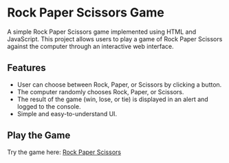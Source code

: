 # Rock Paper Scissors Game  

A simple Rock Paper Scissors game implemented using HTML and JavaScript. This project allows users to play a game of Rock Paper Scissors against the computer through an interactive web interface.  

## Features  
- User can choose between Rock, Paper, or Scissors by clicking a button.  
- The computer randomly chooses Rock, Paper, or Scissors.  
- The result of the game (win, lose, or tie) is displayed in an alert and logged to the console.  
- Simple and easy-to-understand UI.  

## Play the Game  
Try the game here: [Rock Paper Scissors](https://delta-refz.github.io/RPSbooleanProject/)  
